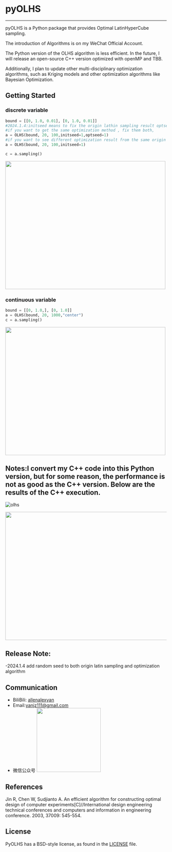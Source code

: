 # pyOLHS
--------------------------------------------------------------------------------

pyOLHS is a Python package that provides Optimal LatinHyperCube sampling.

The introduction of Algorithms is on my WeChat Official Account.

The Python version of the OLHS algorithm is less efficient. In the future, I will release an open-source C++ version optimized with openMP and TBB. 

Additionally, I plan to update other multi-disciplinary optimization algorithms, such as Kriging models and other optimization algorithms like Bayesian Optimization.

## Getting Started
### discrete variable
```python
bound = [[0, 1.0, 0.01], [0, 1.0, 0.01]]
#2024.1.4:initseed means to fix the origin lathin sampling result optseed means to fix the optimization method
#if you want to get the same optimization method , fix them both, 
a = OLHS(bound, 20, 100,initseed=1,optseed=1) 
#if you want to see different optimization result from the same origin latin result, only fix initseed
a = OLHS(bound, 20, 100,initseed=1)

c = a.sampling()
```
<img src="https://github.com/open2333/pyOLHS/assets/43056772/65a9ff70-8442-46c8-85bb-d8b2048bd433" width="500" height="400">

### continuous variable
```python
bound = [[0, 1.0,], [0, 1.0]]
a = OLHS(bound, 20, 1000,"center")
c = a.sampling()
```
<img src="https://github.com/open2333/pyOLHS/assets/43056772/39a1c425-0a24-4190-ab87-3042d31c4ceb" width="500" height="400">

## Notes:I convert my C++ code into this Python version, but for some reason, the performance is not as good as the C++ version. Below are the results of the C++ execution.


![olhs](https://github.com/open2333/pyOLHS/assets/43056772/9ab7db3a-7175-4cbe-8f8d-42d05183a304)


<img src="https://github.com/open2333/pyOLHS/assets/43056772/fdbbc989-6e4b-4c98-a5c3-8223109cd4ff" width="600" height="400">

## Release Note:
-2024.1.4 add random seed to both origin latin sampling and optimization algorithm


## Communication
* BiliBili: [allenalexyan](https://space.bilibili.com/319245648?spm_id_from=333.1296.0.0)
* Email:[yanjz111@gmail.com](mailto:yanjz111@gmail.com)
* 微信公众号
  <img src="https://github.com/open2333/pyOLHS/assets/43056772/bfe5eaed-8af3-4d3d-9473-a2fb763343f9" width="200" height="200">




## References

Jin R, Chen W, Sudjianto A. An efficient algorithm for constructing optimal design of computer experiments[C]//International design engineering technical conferences and computers and information in engineering conference. 2003, 37009: 545-554.

## License

PyOLHS has a BSD-style license, as found in the [LICENSE](LICENSE) file.
